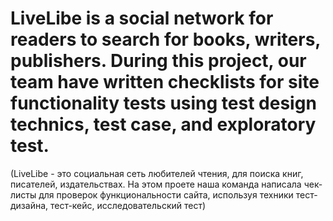 # LiveLibe is a social network for readers to search for books, writers, publishers. During this project, our team have written checklists for site functionality tests using test design technics, test case, and exploratory test.

(LiveLibe - это социальная сеть любителей чтения,  для поиска книг, писателей, издательствах. На этом проете наша команда написала чек-листы для проверок функциональности сайта, используя техники тест-дизайна, тест-кейс, исследовательский тест)
